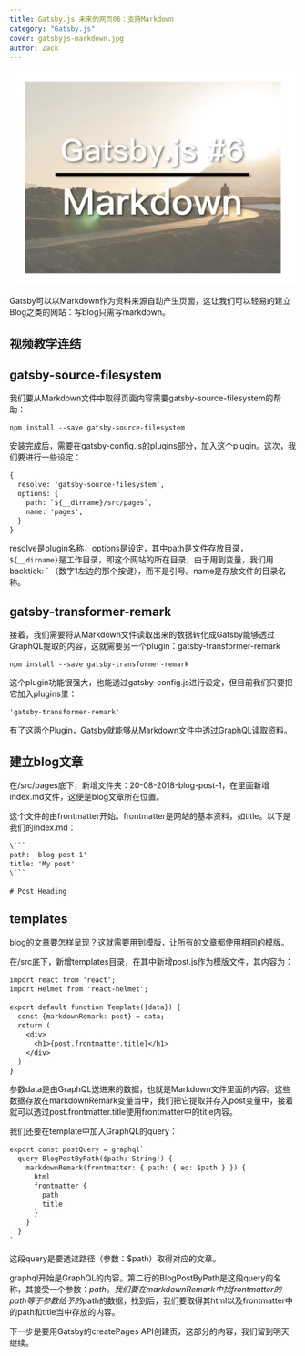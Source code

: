 ```yaml
---
title: Gatsby.js 未来的网页06：支持Markdown
category: "Gatsby.js"
cover: gatsbyjs-markdown.jpg
author: Zack
---
```


![Gatsby.js 支持Markdown](gatsbyjs-markdown.jpg)

Gatsby可以以Markdown作为资料来源自动产生页面，这让我们可以轻易的建立Blog之类的网站：写blog只需写markdown。

## 视频教学连结

## gatsby-source-filesystem

我们要从Markdown文件中取得页面内容需要gatsby-source-filesystem的帮助：
```
npm install --save gatsby-source-filesystem
```
安装完成后，需要在gatsby-config.js的plugins部分，加入这个plugin。这次，我们要进行一些设定：
```
{
  resolve: 'gatsby-source-filesystem',
  options: {
    path: `${__dirname}/src/pages`,
    name: 'pages',
  }
}
```
resolve是plugin名称，options是设定，其中path是文件存放目录，`${__dirname}`是工作目录，即这个网站的所在目录，由于用到变量，我们用 backtick: ` （数字1左边的那个按键），而不是引号。name是存放文件的目录名称。

## gatsby-transformer-remark

接着，我们需要将从Markdown文件读取出来的数据转化成Gatsby能够透过GraphQL提取的内容，这就需要另一个plugin：gatsby-transformer-remark
```
npm install --save gatsby-transformer-remark
```
这个plugin功能很强大，也能透过gatsby-config.js进行设定，但目前我们只要把它加入plugins里：
```
'gatsby-transformer-remark'
```

有了这两个Plugin，Gatsby就能够从Markdown文件中透过GraphQL读取资料。

## 建立blog文章

在/src/pages底下，新增文件夹：20-08-2018-blog-post-1，在里面新增index.md文件，这便是blog文章所在位置。

这个文件的由frontmatter开始。frontmatter是网站的基本资料，如title。以下是我们的index.md：

```
\```
path: 'blog-post-1'
title: 'My post'
\```

# Post Heading
```

## templates

blog的文章要怎样呈现？这就需要用到模版，让所有的文章都使用相同的模版。

在/src底下，新增templates目录，在其中新增post.js作为模版文件，其内容为：
```
import react from 'react';
import Helmet from 'react-helmet';

export default function Template({data}) {
  const {markdownRemark: post} = data;
  return (
    <div>
      <h1>{post.frontmatter.title}</h1>
    </div>
  )
}
```
参数data是由GraphQL送进来的数据，也就是Markdown文件里面的内容。这些数据存放在markdownRemark变量当中，我们把它提取并存入post变量中，接着就可以透过post.frontmatter.title使用frontmatter中的title内容。

我们还要在template中加入GraphQL的query：

```
export const postQuery = graphql`
  query BlogPostByPath($path: String!) {
    markdownRemark(frontmatter: { path: { eq: $path } }) {
      html
      frontmatter {
        path
        title
      }
    }
  }
`
```
这段query是要透过路径（参数：$path）取得对应的文章。

graphql开始是GraphQL的内容。第二行的BlogPostByPath是这段query的名称，其接受一个参数：$path。我们要在markdownRemark中找frontmatter的path等于参数给予的$path的数据，找到后，我们要取得其html以及frontmatter中的path和title当中存放的内容。

下一步是要用Gatsby的createPages API创建页，这部分的内容，我们留到明天继续。